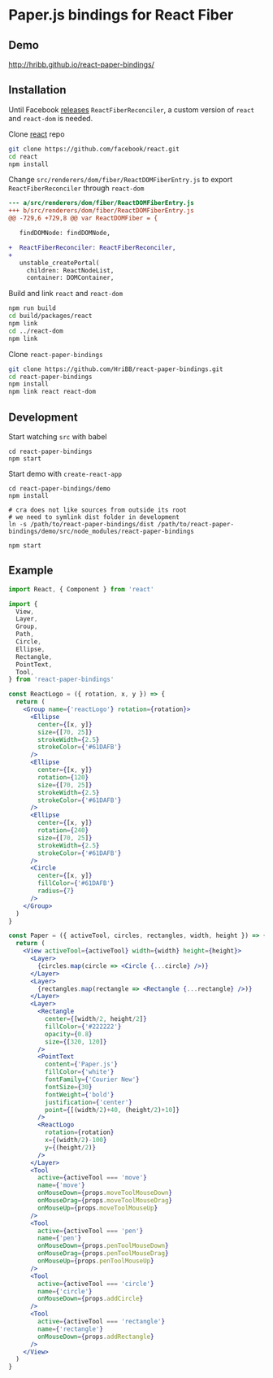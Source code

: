 # Paper.js bindings for React Fiber

## Demo

http://hribb.github.io/react-paper-bindings/

## Installation

Until Facebook [releases](https://github.com/facebook/react/issues/9103) `ReactFiberReconciler`, a custom version of `react` and `react-dom` is needed.

Clone [react](https://github.com/facebook/react) repo
```bash
git clone https://github.com/facebook/react.git
cd react
npm install
```

Change `src/renderers/dom/fiber/ReactDOMFiberEntry.js` to export `ReactFiberReconciler` through `react-dom`
```diff
--- a/src/renderers/dom/fiber/ReactDOMFiberEntry.js
+++ b/src/renderers/dom/fiber/ReactDOMFiberEntry.js
@@ -729,6 +729,8 @@ var ReactDOMFiber = {

   findDOMNode: findDOMNode,

+  ReactFiberReconciler: ReactFiberReconciler,
+
   unstable_createPortal(
     children: ReactNodeList,
     container: DOMContainer,
```

Build and link `react` and `react-dom`
```bash
npm run build
cd build/packages/react
npm link
cd ../react-dom
npm link
```

Clone `react-paper-bindings`
```bash
git clone https://github.com/HriBB/react-paper-bindings.git
cd react-paper-bindings
npm install
npm link react react-dom
```

## Development

Start watching `src` with babel
```
cd react-paper-bindings
npm start
```

Start demo with `create-react-app`
```
cd react-paper-bindings/demo
npm install

# cra does not like sources from outside its root
# we need to symlink dist folder in development
ln -s /path/to/react-paper-bindings/dist /path/to/react-paper-bindings/demo/src/node_modules/react-paper-bindings

npm start
```

## Example

```jsx
import React, { Component } from 'react'

import {
  View,
  Layer,
  Group,
  Path,
  Circle,
  Ellipse,
  Rectangle,
  PointText,
  Tool,
} from 'react-paper-bindings'

const ReactLogo = ({ rotation, x, y }) => {
  return (
    <Group name={'reactLogo'} rotation={rotation}>
      <Ellipse
        center={[x, y]}
        size={[70, 25]}
        strokeWidth={2.5}
        strokeColor={'#61DAFB'}
      />
      <Ellipse
        center={[x, y]}
        rotation={120}
        size={[70, 25]}
        strokeWidth={2.5}
        strokeColor={'#61DAFB'}
      />
      <Ellipse
        center={[x, y]}
        rotation={240}
        size={[70, 25]}
        strokeWidth={2.5}
        strokeColor={'#61DAFB'}
      />
      <Circle
        center={[x, y]}
        fillColor={'#61DAFB'}
        radius={7}
      />
    </Group>
  )
}

const Paper = ({ activeTool, circles, rectangles, width, height }) => {
  return (
    <View activeTool={activeTool} width={width} height={height}>
      <Layer>
        {circles.map(circle => <Circle {...circle} />)}
      </Layer>
      <Layer>
        {rectangles.map(rectangle => <Rectangle {...rectangle} />)}
      </Layer>
      <Layer>
        <Rectangle
          center={[width/2, height/2]}
          fillColor={'#222222'}
          opacity={0.8}
          size={[320, 120]}
        />
        <PointText
          content={'Paper.js'}
          fillColor={'white'}
          fontFamily={'Courier New'}
          fontSize={30}
          fontWeight={'bold'}
          justification={'center'}
          point={[(width/2)+40, (height/2)+10]}
        />
        <ReactLogo
          rotation={rotation}
          x={(width/2)-100}
          y={(height/2)}
        />
      </Layer>
      <Tool
        active={activeTool === 'move'}
        name={'move'}
        onMouseDown={props.moveToolMouseDown}
        onMouseDrag={props.moveToolMouseDrag}
        onMouseUp={props.moveToolMouseUp}
      />
      <Tool
        active={activeTool === 'pen'}
        name={'pen'}
        onMouseDown={props.penToolMouseDown}
        onMouseDrag={props.penToolMouseDrag}
        onMouseUp={props.penToolMouseUp}
      />
      <Tool
        active={activeTool === 'circle'}
        name={'circle'}
        onMouseDown={props.addCircle}
      />
      <Tool
        active={activeTool === 'rectangle'}
        name={'rectangle'}
        onMouseDown={props.addRectangle}
      />
    </View>
  )
}
```
